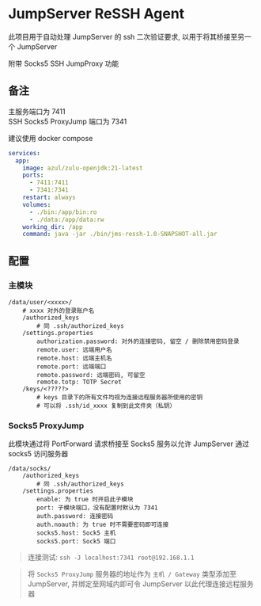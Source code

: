 # JumpServer ReSSH Agent

此项目用于自动处理 JumpServer 的 ssh 二次验证要求, 以用于将其桥接至另一个 JumpServer

附带 Socks5 SSH JumpProxy 功能

## 备注

主服务端口为 7411 <br/>
SSH Socks5 ProxyJump 端口为 7341

建议使用 docker compose

```yaml
services:
  app:
    image: azul/zulu-openjdk:21-latest
    ports:
      - 7411:7411
      - 7341:7341
    restart: always
    volumes:
      - ./bin:/app/bin:ro
      - ./data:/app/data:rw
    working_dir: /app
    command: java -jar ./bin/jms-ressh-1.0-SNAPSHOT-all.jar
```

## 配置

### 主模块

```text
/data/user/<xxxx>/
    # xxxx 对外的登录账户名
    /authorized_keys
        # 同 .ssh/authorized_keys
    /settings.properties
        authorization.password: 对外的连接密码, 留空 / 删除禁用密码登录
        remote.user: 远端用户名
        remote.host: 远端主机名
        remote.port: 远端端口
        remote.password: 远端密码, 可留空
        remote.totp: TOTP Secret
    /keys/<?????>
        # keys 目录下的所有文件均视为连接远程服务器所使用的密钥
        # 可以将 .ssh/id_xxxx 复制到此文件夹（私钥）
```

### Socks5 ProxyJump

此模块通过将 PortForward 请求桥接至 Socks5 服务以允许 JumpServer 通过 socks5 访问服务器

```text
/data/socks/
    /authorized_keys
        # 同 .ssh/authorized_keys
    /settings.properties
        enable: 为 true 时开启此子模块
        port: 子模块端口，没有配置时默认为 7341
        auth.password: 连接密码
        auth.noauth: 为 true 时不需要密码即可连接
        socks5.host: Sock5 主机
        socks5.port: Sock5 端口
```

> 连接测试: `ssh -J localhost:7341 root@192.168.1.1`

> 将 `Socks5 ProxyJump` 服务器的地址作为 `主机 / Gateway` 类型添加至 JumpServer, 并绑定至网域内即可令 JumpServer 以此代理连接远程服务器

